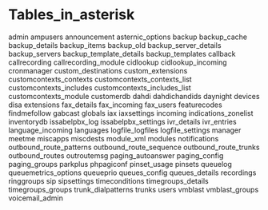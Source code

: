 # Tables_in_asterisk
admin
ampusers
announcement
asternic_options
backup
backup_cache
backup_details
backup_items
backup_old
backup_server_details
backup_servers
backup_template_details
backup_templates
callback
callrecording
callrecording_module
cidlookup
cidlookup_incoming
cronmanager
custom_destinations
custom_extensions
customcontexts_contexts
customcontexts_contexts_list
customcontexts_includes
customcontexts_includes_list
customcontexts_module
customerdb
dahdi
dahdichandids
daynight
devices
disa
extensions
fax_details
fax_incoming
fax_users
featurecodes
findmefollow
gabcast
globals
iax
iaxsettings
incoming
indications_zonelist
inventorydb
issabelpbx_log
issabelpbx_settings
ivr_details
ivr_entries
language_incoming
languages
logfile_logfiles
logfile_settings
manager
meetme
miscapps
miscdests
module_xml
modules
notifications
outbound_route_patterns
outbound_route_sequence
outbound_route_trunks
outbound_routes
outroutemsg
paging_autoanswer
paging_config
paging_groups
parkplus
phpagiconf
pinset_usage
pinsets
queuelog
queuemetrics_options
queueprio
queues_config
queues_details
recordings
ringgroups
sip
sipsettings
timeconditions
timegroups_details
timegroups_groups
trunk_dialpatterns
trunks
users
vmblast
vmblast_groups
voicemail_admin
